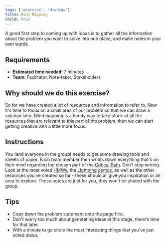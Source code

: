 ```yaml
---
tags: ['exercise', 'diverge']
title: Mind Mapping
child: true
---
```


A good first step to coming up with ideas is to gather all the information
about the problem you want to solve into one place, and make notes in your own
words.

## Requirements

- **Estimated time needed**: 7 minutes
- **Team**: Facilitator, Note-taker, Stakeholders

## Why should we do this exercise?

So far we have created a lot of resources and infromation to refer to. Now it's
time to focus on a small area of our problem so that we can draw a solution
later. Mind mapping is a handy way to take stock of all the resources that are
relevant to this part of the problem, then we can start getting creative with a
little more focus.

## Instructions

You (and everyone in the group) needs to get some drawing tools and sheets of
paper. Each team member then writes down everything that's on their mind
regarding the chosen part of the [Critical Path](/sprint-guide/exercises/critical-path). Don't stop writing. Look at the most voted [HMWs](/sprint-guide/exercises/hmw), the [Lightning demos](/sprint-guide/exercises/lightning-demos),
as well as the other resources you've created so far - these should all give
you inspiration or an area to explore. These notes are just for you, they won't
be shared with the group.

## Tips

- Copy down the problem statement onto the page first.
- Don't worry too much about generating ideas at this stage, there's time for that later.
- With a minute to go circle the most interesting things that you've just noted down.
